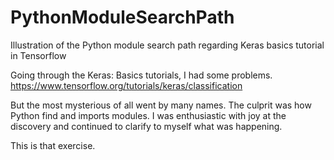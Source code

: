 # PythonModuleSearchPath
Illustration of the Python module search path regarding Keras basics tutorial in Tensorflow

Going through the Keras: Basics tutorials, I had some problems.  https://www.tensorflow.org/tutorials/keras/classification

But the most mysterious of 
all went by many names.
The culprit was how Python find and imports modules.
I was enthusiastic with joy at the discovery and continued to clarify to myself what was happening.

This is that exercise. 
